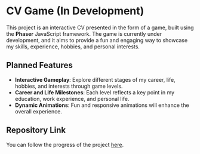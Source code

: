 # CV Game (In Development)

This project is an interactive CV presented in the form of a game, built using the **Phaser** JavaScript framework. The game is currently under development, and it aims to provide a fun and engaging way to showcase my skills, experience, hobbies, and personal interests.

## Planned Features

- **Interactive Gameplay**: Explore different stages of my career, life, hobbies, and interests through game levels.
- **Career and Life Milestones**: Each level reflects a key point in my education, work experience, and personal life.
- **Dynamic Animations**: Fun and responsive animations will enhance the overall experience.

## Repository Link

You can follow the progress of the project [here](https://fedro2.github.io/gamePortfolio/).
